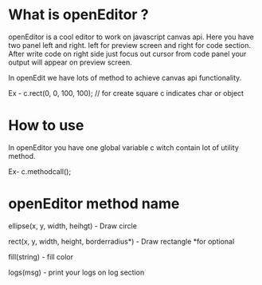 # What is openEditor ?

openEditor is a cool editor to work on javascript canvas api. Here you have two panel left and right. left for preview screen and right for code section. After write code on right side just focus out cursor from code panel your output will appear on preview screen.

In openEdit we have lots of method to achieve canvas api functionality.

Ex - c.rect(0, 0, 100, 100); // for create square c indicates char or object


# How to use

In openEditor you have one global variable c witch contain lot of utility method.

Ex- c.methodcall();


# openEditor method name 

ellipse(x, y, width, heihgt) - Draw circle

rect(x, y, width, height, borderradius*) - Draw rectangle *for optional 

fill(string) - fill color

logs(msg) - print your logs on log section
